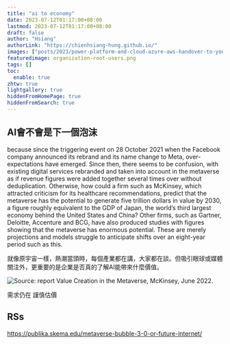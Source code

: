 ```yaml
---
title: "ai to economy"
date: 2023-07-12T01:17:00+08:00
lastmod: 2023-07-12T01:17:00+08:00
draft: false
author: "Hsiang"
authorLink: "https://chienhsiang-hung.github.io/"
images: ["posts/2023/power-platform-and-cloud-azure-aws-handover-to-your-colleagues/organization-root-users.png"]
featuredimage: organization-root-users.png
tags: []
toc:
  enable: true
zhtw: true
lightgallery: true
hiddenFromHomePage: true
hiddenFromSearch: true
---
```

## AI會不會是下一個泡沫
because since the triggering event on 28 October 2021 when the Facebook company announced its rebrand and its name change to Meta, over-expectations have emerged. Since then, there seems to be confusion, with existing digital services rebranded and taken into account in the metaverse as if revenue figures were added together several times over without deduplication. Otherwise, how could a firm such as McKinsey, which attracted criticism for its healthcare recommendations, predict that the metaverse has the potential to generate five trillion dollars in value by 2030, a figure roughly equivalent to the GDP of Japan, the world’s third largest economy behind the United States and China? Other firms, such as Gartner, Deloitte, Accenture and BCG, have also produced studies with figures showing that the metaverse has enormous potential. These are merely projections and models struggle to anticipate shifts over an eight-year period such as this.

就像原宇宙一樣，熱潮當頭時，每個產業都在講，大家都在談。但吸引眼球或媒體關注外，更重要的是企業是否真的了解AI能帶來什麼價值。

![Source: report Value Creation in the Metaverse, McKinsey, June 2022.](https://publika.skema.edu/wp-content/uploads/2022/10/Couches-metavers.png.webp "Source: report Value Creation in the Metaverse, McKinsey, June 2022.")

需求仍在 謹慎估價

## RSs
https://publika.skema.edu/metaverse-bubble-3-0-or-future-internet/
